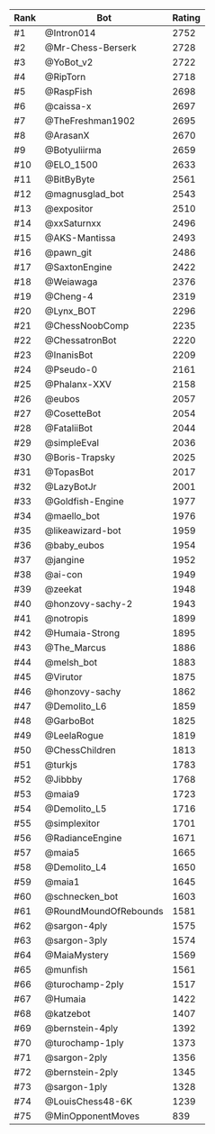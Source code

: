 Rank|Bot|Rating
---|---|---
#1|@Intron014|2752
#2|@Mr-Chess-Berserk|2728
#3|@YoBot_v2|2722
#4|@RipTorn|2718
#5|@RaspFish|2698
#6|@caissa-x|2697
#7|@TheFreshman1902|2695
#8|@ArasanX|2670
#9|@Botyuliirma|2659
#10|@ELO_1500|2633
#11|@BitByByte|2561
#12|@magnusglad_bot|2543
#13|@expositor|2510
#14|@xxSaturnxx|2496
#15|@AKS-Mantissa|2493
#16|@pawn_git|2486
#17|@SaxtonEngine|2422
#18|@Weiawaga|2376
#19|@Cheng-4|2319
#20|@Lynx_BOT|2296
#21|@ChessNoobComp|2235
#22|@ChessatronBot|2220
#23|@InanisBot|2209
#24|@Pseudo-0|2161
#25|@Phalanx-XXV|2158
#26|@eubos|2057
#27|@CosetteBot|2054
#28|@FataliiBot|2044
#29|@simpleEval|2036
#30|@Boris-Trapsky|2025
#31|@TopasBot|2017
#32|@LazyBotJr|2001
#33|@Goldfish-Engine|1977
#34|@maello_bot|1976
#35|@likeawizard-bot|1959
#36|@baby_eubos|1954
#37|@jangine|1952
#38|@ai-con|1949
#39|@zeekat|1948
#40|@honzovy-sachy-2|1943
#41|@notropis|1899
#42|@Humaia-Strong|1895
#43|@The_Marcus|1886
#44|@melsh_bot|1883
#45|@Virutor|1875
#46|@honzovy-sachy|1862
#47|@Demolito_L6|1859
#48|@GarboBot|1825
#49|@LeelaRogue|1819
#50|@ChessChildren|1813
#51|@turkjs|1783
#52|@Jibbby|1768
#53|@maia9|1723
#54|@Demolito_L5|1716
#55|@simplexitor|1701
#56|@RadianceEngine|1671
#57|@maia5|1665
#58|@Demolito_L4|1650
#59|@maia1|1645
#60|@schnecken_bot|1603
#61|@RoundMoundOfRebounds|1581
#62|@sargon-4ply|1575
#63|@sargon-3ply|1574
#64|@MaiaMystery|1569
#65|@munfish|1561
#66|@turochamp-2ply|1517
#67|@Humaia|1422
#68|@katzebot|1407
#69|@bernstein-4ply|1392
#70|@turochamp-1ply|1373
#71|@sargon-2ply|1356
#72|@bernstein-2ply|1345
#73|@sargon-1ply|1328
#74|@LouisChess48-6K|1239
#75|@MinOpponentMoves|839
